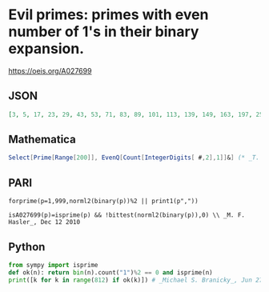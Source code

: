 # Evil primes: primes with even number of 1's in their binary expansion\.
https://oeis.org/A027699
## JSON
```JSON
[3, 5, 17, 23, 29, 43, 53, 71, 83, 89, 101, 113, 139, 149, 163, 197, 257, 263, 269, 277, 281, 293, 311, 317, 337, 347, 349, 353, 359, 373, 383, 389, 401, 449, 461, 467, 479, 503, 509, 523, 547, 571, 593, 599, 619, 643, 673, 683, 691, 739, 751, 773, 797, 811]
```
## Mathematica
```Mathematica
Select[Prime[Range[200]], EvenQ[Count[IntegerDigits[ #,2],1]]&] (* _T. D. Noe_, Jun 12 2007 *)
```
## PARI
```PARI
forprime(p=1,999,norml2(binary(p))%2 || print1(p","))
```
```PARI
isA027699(p)=isprime(p) && !bittest(norml2(binary(p)),0) \\ _M. F. Hasler_, Dec 12 2010
```
## Python
```Python
from sympy import isprime
def ok(n): return bin(n).count("1")%2 == 0 and isprime(n)
print([k for k in range(812) if ok(k)]) # _Michael S. Branicky_, Jun 27 2022
```
